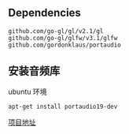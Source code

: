 
## Dependencies

```
github.com/go-gl/gl/v2.1/gl
github.com/go-gl/glfw/v3.1/glfw
github.com/gordonklaus/portaudio
```

## 安装音频库
ubuntu 环境
```
apt-get install portaudio19-dev
```

[项目地址](https://github.com/fogleman/nes)
